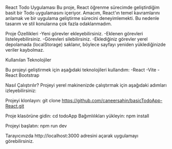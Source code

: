 React Todo Uygulaması
Bu proje, React öğrenme sürecimde geliştirdiğim basit bir Todo uygulamasını içeriyor. Amacım, React'ın temel kavramlarını anlamak ve bir uygulama geliştirme sürecini deneyimlemekti. Bu nedenle tasarım ve stil konularına çok fazla odaklanmadım.

Proje Özellikleri
-Yeni görevler ekleyebilirsiniz.
-Eklenen görevleri listeleyebilirsiniz.
-Görevleri silebilirsiniz.
-Eklediğiniz görevler yerel depolamada (localStorage) saklanır, böylece sayfayı yeniden yüklediğinizde veriler kaybolmaz.


Kullanılan Teknolojiler

Bu projeyi geliştirmek için aşağıdaki teknolojileri kullandım:
-React
-Vite
-React Bootstrap

Nasıl Çalıştırılır?
Projeyi yerel makinenizde çalıştırmak için aşağıdaki adımları izleyebilirsiniz:

Projeyi klonlayın: git clone https://github.com/caneersahin/basicTodoApp-React.git

Proje klasörüne gidin: cd todoApp
Bağımlılıkları yükleyin: npm install

Projeyi başlatın:  npm run dev

Tarayıcınızda http://localhost:3000 adresini açarak uygulamayı görebilirsiniz.